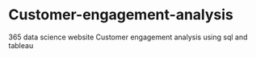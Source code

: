 # Customer-engagement-analysis
365 data science website Customer engagement analysis using sql and tableau 
